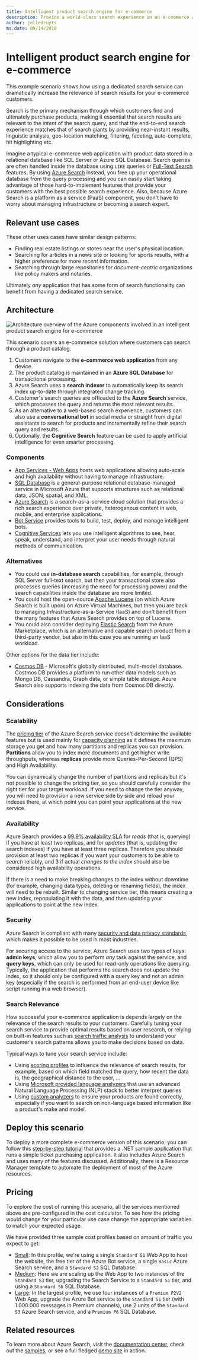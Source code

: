 ```yaml
---
title: Intelligent product search engine for e-commerce
description: Provide a world-class search experience in an e-commerce application.
author: jelledruyts
ms.date: 09/14/2018
---
```


# Intelligent product search engine for e-commerce

This example scenario shows how using a dedicated search service can dramatically increase the relevance of search results for your e-commerce customers.

Search is the primary mechanism through which customers find and ultimately purchase products, making it essential that search results are relevant to the _intent_ of the search query, and that the end-to-end search experience matches that of search giants by providing near-instant results, linguistic analysis, geo-location matching, filtering, faceting, auto-complete, hit highlighting etc.

Imagine a typical e-commerce web application with product data stored in a relational database like SQL Server or Azure SQL Database. Search queries are often handled inside the database using `LIKE` queries or [Full-Text Search][docs-sql-fts] features. By using [Azure Search][docs-search] instead, you free up your operational database from the query processing and you can easily start taking advantage of those hard-to-implement features that provide your customers with the best possible search experience. Also, because Azure Search is a platform as a service (PaaS) component, you don't have to worry about managing infrastructure or becoming a search expert.

## Relevant use cases

These other uses cases have similar design patterns:

* Finding real estate listings or stores near the user's physical location.
* Searching for articles in a news site or looking for sports results, with a higher preference for more _recent_ information.
* Searching through large repositories for _document-centric_ organizations like policy makers and notaries.

Ultimately _any_ application that has some form of search functionality can benefit from having a dedicated search service.

## Architecture

![Architecture overview of the Azure components involved in an intelligent product search engine for e-commerce][architecture]

This scenario covers an e-commerce solution where customers can search through a product catalog.
1. Customers navigate to the **e-commerce web application** from any device.
2. The product catalog is maintained in an **Azure SQL Database** for transactional processing.
3. Azure Search uses a **search indexer** to automatically keep its search index up-to-date through integrated change tracking.
4. Customer's search queries are offloaded to the **Azure Search** service, which processes the query and returns the most relevant results.
5. As an alternative to a web-based search experience, customers can also use a **conversational bot** in social media or straight from digital assistants to search for products and incrementally refine their search query and results.
6. Optionally, the **Cognitive Search** feature can be used to apply artificial intelligence for even smarter processing.

### Components

* [App Services - Web Apps][docs-webapps] hosts web applications allowing auto-scale and high availability without having to manage infrastructure.
* [SQL Database][docs-sql-database] is a general-purpose relational database-managed service in Microsoft Azure that supports structures such as relational data, JSON, spatial, and XML.
* [Azure Search][docs-search] is a search-as-a-service cloud solution that provides a rich search experience over private, heterogenous content in web, mobile, and enterprise applications.
* [Bot Service][docs-botservice] provides tools to build, test, deploy, and manage intelligent bots.
* [Cognitive Services][docs-cognitive] lets you use intelligent algorithms to see, hear, speak, understand, and interpret your user needs through natural methods of communication.

### Alternatives

* You could use **in-database search** capabilities, for example, through SQL Server full-text search, but then your transactional store also processes queries (increasing the need for processing power) and the search capabilities inside the database are more limited.
* You could host the open-source [Apache Lucene][apache-lucene] (on which Azure Search is built upon) on Azure Virtual Machines, but then you are back to managing Infrastructure-as-a-Service (IaaS) and don't benefit from the many features that Azure Search provides on top of Lucene.
* You could also consider deploying [Elastic Search][elastic-marketplace] from the Azure Marketplace, which is an alternative and capable search product from a third-party vendor, but also in this case you are running an IaaS workload.

Other options for the data tier include:

* [Cosmos DB](/azure/cosmos-db/introduction) - Microsoft's globally distributed, multi-model database. Costmos DB provides a platform to run other data models such as Mongo DB, Cassandra, Graph data, or simple table storage. Azure Search also supports indexing the data from Cosmos DB directly.

## Considerations

### Scalability

The [pricing tier][search-tier] of the Azure Search service doesn't determine the available features but is used mainly for [capacity planning][search-capacity] as it defines the maximum storage you get and how many partitions and replicas you can provision. **Partitions** allow you to index more documents and get higher write throughputs, whereas **replicas** provide more Queries-Per-Second (QPS) and High Availability.

You can dynamically change the number of partitions and replicas but it's not possible to change the pricing tier, so you should carefully consider the right tier for your target workload. If you need to change the tier anyway, you will need to provision a new service side by side and reload your indexes there, at which point you can point your applications at the new service.

### Availability

Azure Search provides a [99.9% availability SLA][search-sla] for _reads_ (that is, querying) if you have at least two replicas, and for _updates_ (that is, updating the search indexes) if you have at least three replicas. Therefore you should provision at least two replicas if you want your customers to be able to _search_ reliably, and 3 if actual _changes to the index_ should also be considered high availability operations.

If there is a need to make breaking changes to the index without downtime (for example, changing data types, deleting or renaming fields), the index will need to be rebuilt. Similar to changing service tier, this means creating a new index, repopulating it with the data, and then updating your applications to point at the new index.

### Security

Azure Search is compliant with many [security and data privacy standards][search-security], which makes it possible to be used in most industries.

For securing access to the service, Azure Search uses two types of keys: **admin keys**, which allow you to perform _any_ task against the service, and **query keys**, which can only be used for read-only operations like querying. Typically, the application that performs the search does not update the index, so it should only be configured with a query key and not an admin key (especially if the search is performed from an end-user device like script running in a web browser).

### Search Relevance

How successful your e-commerce application is depends largely on the relevance of the search results to your customers. Carefully tuning your search service to provide optimal results based on user research, or relying on built-in features such as [search traffic analysis][search-analysis] to understand your customer's search patterns allows you to make decisions based on data.

Typical ways to tune your search service include:

* Using [scoring profiles][search-scoring] to influence the relevance of search results, for example, based on which field matched the query, how recent the data is, the geographical distance to the user, ...
* Using [Microsoft provided language analyzers][search-languages] that use an advanced Natural Language Processing (NLP) stack to better interpret queries
* Using [custom analyzers][search-analyzers] to ensure your products are found correctly, especially if you want to search on non-language based information like a product's make and model.

## Deploy this scenario

To deploy a more complete e-commerce version of this scenario, you can follow this [step-by-step tutorial][end-to-end-walkthrough] that provides a .NET sample application that runs a simple ticket purchasing application. It also includes Azure Search and uses many of the features discussed. Additionally, there is a Resource Manager template to automate the deployment of most of the Azure resources.

## Pricing

To explore the cost of running this scenario, all the services mentioned above are pre-configured in the cost calculator. To see how the pricing would change for your particular use case change the appropriate variables to match your expected usage.

We have provided three sample cost profiles based on amount of traffic you expect to get:

* [Small][small-pricing]: In this profile, we're using a single `Standard S1` Web App to host the website, the free tier of the Azure Bot service, a single `Basic` Azure Search service, and a `Standard S2` SQL Database.
* [Medium][medium-pricing]: Here we are scaling up the Web App to two instances of the `Standard S3` tier, upgrading the Search Service to a `Standard S1` tier, and using a `Standard S6` SQL Database.
* [Large][large-pricing]: In the largest profile, we use four instances of a `Premium P2V2` Web App, upgrade the Azure Bot service to the `Standard S1` tier (with 1.000.000 messages in Premium channels), use 2 units of the `Standard S3` Azure Search service, and a `Premium P6` SQL Database.

## Related resources

To learn more about Azure Search, visit the [documentation center][docs-search], check out the [samples][search-samples], or see a full fledged [demo site][search-demo] in action.

<!-- links -->
[architecture]: ./media/architecture-ecommerce-search.png
[docs-sql-fts]: /sql/relational-databases/search/query-with-full-text-search
[docs-search]: /azure/search/search-what-is-azure-search
[docs-sql-database]: /azure/sql-database/sql-database-technical-overview
[docs-webapps]: /azure/app-service/app-service-web-overview
[docs-botservice]: /azure/bot-service/
[docs-cognitive]: /azure/cognitive-services/
[apache-lucene]: https://lucene.apache.org/
[elastic-marketplace]: https://azuremarketplace.microsoft.com/marketplace/apps/elastic.elasticsearch
[end-to-end-walkthrough]: https://github.com/Azure/fta-customerfacingapps/tree/master/ecommerce/articles
[search-sla]: https://go.microsoft.com/fwlink/?LinkId=716855
[search-tier]: /azure/search/search-sku-tier
[search-capacity]: /azure/search/search-capacity-planning
[search-security]: /azure/search/search-security-overview
[search-analysis]: /azure/search/search-traffic-analytics
[search-languages]: /rest/api/searchservice/language-support
[search-analyzers]: /rest/api/searchservice/custom-analyzers-in-azure-search
[search-scoring]: /rest/api/searchservice/add-scoring-profiles-to-a-search-index
[search-samples]: https://azure.microsoft.com/resources/samples/?service=search&sort=0
[search-demo]: https://azjobsdemo.azurewebsites.net/
[small-pricing]: https://azure.com/e/db2672a55b6b4d768ef0060a8d9759bd
[medium-pricing]: https://azure.com/e/a5ad0706c9e74add811e83ef83766a1c
[large-pricing]: https://azure.com/e/57f95a898daa487795bd305599973ee6
